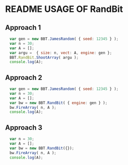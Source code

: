 # README USAGE OF RandBit

## Approach 1

  ```javascript
    var gen = new BBT.JamesRandom( { seed: 12345 } );
    var n = 30;
    var A = [];
    var argu =  { size: n, vect: A, engine: gen };
    BBT.RandBit.ShootArray( argu );
    console.log(A);
  ```

## Approach 2

  ```javascript
    var gen = new BBT.JamesRandom( { seed: 12345 } );
    var n = 30;
    var A = [];
    var bw = new BBT.RandBit( { engine: gen } );
    bw.FireArray( n, A );
    console.log(A);
  ```

## Approach 3

  ```javascript
    var n = 30;
    var A = [];
    var bw = new BBT.RandBit({});
    bw.FireArray( n, A );
    console.log(A);
  ```


